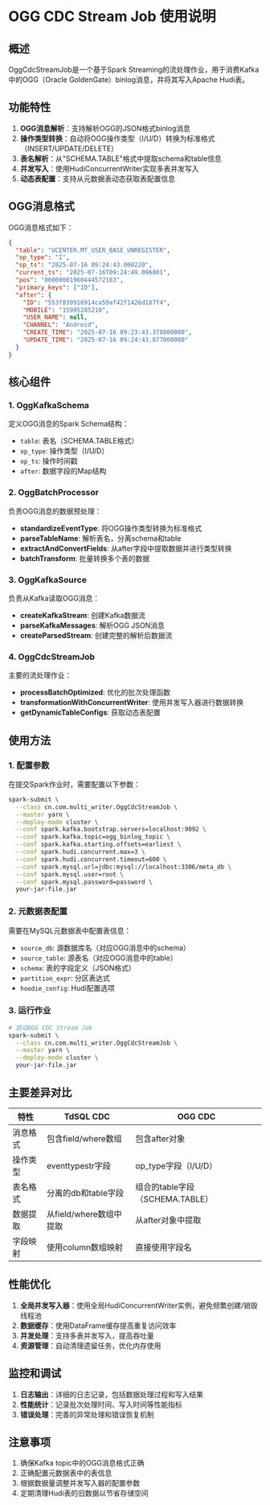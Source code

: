 # OGG CDC Stream Job 使用说明

## 概述

OggCdcStreamJob是一个基于Spark Streaming的流处理作业，用于消费Kafka中的OGG（Oracle GoldenGate）binlog消息，并将其写入Apache Hudi表。

## 功能特性

1. **OGG消息解析**：支持解析OGG的JSON格式binlog消息
2. **操作类型转换**：自动将OGG操作类型（I/U/D）转换为标准格式（INSERT/UPDATE/DELETE）
3. **表名解析**：从"SCHEMA.TABLE"格式中提取schema和table信息
4. **并发写入**：使用HudiConcurrentWriter实现多表并发写入
5. **动态表配置**：支持从元数据表动态获取表配置信息

## OGG消息格式

OGG消息格式如下：
```json
{
  "table": "UCENTER.MT_USER_BASE_UNREGISTER",
  "op_type": "I",
  "op_ts": "2025-07-16 09:24:43.000220",
  "current_ts": "2025-07-16T09:24:49.096001",
  "pos": "00000001960444572183",
  "primary_keys": ["ID"],
  "after": {
    "ID": "553f039916914ca59af42f1426d187f4",
    "MOBILE": "15995285210",
    "USER_NAME": null,
    "CHANNEL": "Android",
    "CREATE_TIME": "2025-07-16 09:23:43.378000000",
    "UPDATE_TIME": "2025-07-16 09:24:43.877000000"
  }
}
```

## 核心组件

### 1. OggKafkaSchema
定义OGG消息的Spark Schema结构：
- `table`: 表名（SCHEMA.TABLE格式）
- `op_type`: 操作类型（I/U/D）
- `op_ts`: 操作时间戳
- `after`: 数据字段的Map结构

### 2. OggBatchProcessor
负责OGG消息的数据预处理：
- **standardizeEventType**: 将OGG操作类型转换为标准格式
- **parseTableName**: 解析表名，分离schema和table
- **extractAndConvertFields**: 从after字段中提取数据并进行类型转换
- **batchTransform**: 批量转换多个表的数据

### 3. OggKafkaSource
负责从Kafka读取OGG消息：
- **createKafkaStream**: 创建Kafka数据流
- **parseKafkaMessages**: 解析OGG JSON消息
- **createParsedStream**: 创建完整的解析后数据流

### 4. OggCdcStreamJob
主要的流处理作业：
- **processBatchOptimized**: 优化的批次处理函数
- **transformationWithConcurrentWriter**: 使用并发写入器进行数据转换
- **getDynamicTableConfigs**: 获取动态表配置

## 使用方法

### 1. 配置参数

在提交Spark作业时，需要配置以下参数：

```bash
spark-submit \
  --class cn.com.multi_writer.OggCdcStreamJob \
  --master yarn \
  --deploy-mode cluster \
  --conf spark.kafka.bootstrap.servers=localhost:9092 \
  --conf spark.kafka.topic=ogg_binlog_topic \
  --conf spark.kafka.starting.offsets=earliest \
  --conf spark.hudi.concurrent.max=3 \
  --conf spark.hudi.concurrent.timeout=600 \
  --conf spark.mysql.url=jdbc:mysql://localhost:3306/meta_db \
  --conf spark.mysql.user=root \
  --conf spark.mysql.password=password \
  your-jar-file.jar
```

### 2. 元数据表配置

需要在MySQL元数据表中配置表信息：
- `source_db`: 源数据库名（对应OGG消息中的schema）
- `source_table`: 源表名（对应OGG消息中的table）
- `schema`: 表的字段定义（JSON格式）
- `partition_expr`: 分区表达式
- `hoodie_config`: Hudi配置选项

### 3. 运行作业

```bash
# 启动OGG CDC Stream Job
spark-submit \
  --class cn.com.multi_writer.OggCdcStreamJob \
  --master yarn \
  --deploy-mode cluster \
  your-jar-file.jar
```

## 主要差异对比

| 特性 | TdSQL CDC | OGG CDC |
|------|-----------|---------|
| 消息格式 | 包含field/where数组 | 包含after对象 |
| 操作类型 | eventtypestr字段 | op_type字段（I/U/D） |
| 表名格式 | 分离的db和table字段 | 组合的table字段（SCHEMA.TABLE） |
| 数据提取 | 从field/where数组中提取 | 从after对象中提取 |
| 字段映射 | 使用column数组映射 | 直接使用字段名 |

## 性能优化

1. **全局并发写入器**：使用全局HudiConcurrentWriter实例，避免频繁创建/销毁线程池
2. **数据缓存**：使用DataFrame缓存提高重复访问效率
3. **并发处理**：支持多表并发写入，提高吞吐量
4. **资源管理**：自动清理遗留任务，优化内存使用

## 监控和调试

1. **日志输出**：详细的日志记录，包括数据处理过程和写入结果
2. **性能统计**：记录批次处理时间、写入时间等性能指标
3. **错误处理**：完善的异常处理和错误恢复机制

## 注意事项

1. 确保Kafka topic中的OGG消息格式正确
2. 正确配置元数据表中的表信息
3. 根据数据量调整并发写入器的配置参数
4. 定期清理Hudi表的旧数据以节省存储空间 